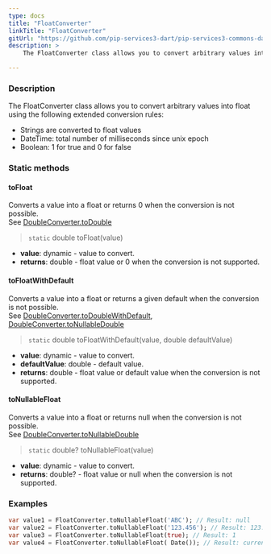```yaml
---
type: docs
title: "FloatConverter"
linkTitle: "FloatConverter"
gitUrl: "https://github.com/pip-services3-dart/pip-services3-commons-dart"
description: > 
    The FloatConverter class allows you to convert arbitrary values into float using extended conversion rules.

---
```


### Description
The FloatConverter class allows you to convert arbitrary values into float using the following extended conversion rules:

- Strings are converted to float values
- DateTime: total number of milliseconds since unix epoch  
- Boolean: 1 for true and 0 for false

### Static methods

#### toFloat
Converts a value into a float or returns 0 when the conversion is not possible.  
See [DoubleConverter.toDouble](../double_converter/#todouble)

> `static` double toFloat(value)

- **value**: dynamic - value to convert.
- **returns**: double - float value or 0 when the conversion is not supported.

#### toFloatWithDefault
Converts a value into a float or returns a given default when the conversion is not possible.  
See [DoubleConverter.toDoubleWithDefault](../double_converter/#todoublewithdefault),  
[DoubleConverter.toNullableDouble](../double_converter/#tonullabledouble)

> `static` double toFloatWithDefault(value, double defaultValue)

- **value**: dynamic - value to convert.
- **defaultValue**: double - default value.
- **returns**: double - float value or default value when the conversion is not supported.

#### toNullableFloat
Converts a value into a float or returns null when the conversion is not possible.  
See [DoubleConverter.toNullableDouble](../double_converter/#tonullabledouble)

> `static` double? toNullableFloat(value)

- **value**: dynamic - value to convert.
- **returns**: double? - float value or null when the conversion is not supported.


### Examples

```dart
var value1 = FloatConverter.toNullableFloat('ABC'); // Result: null
var value2 = FloatConverter.toNullableFloat('123.456'); // Result: 123.456
var value3 = FloatConverter.toNullableFloat(true); // Result: 1
var value4 = FloatConverter.toNullableFloat( Date()); // Result: current milliseconds

```

